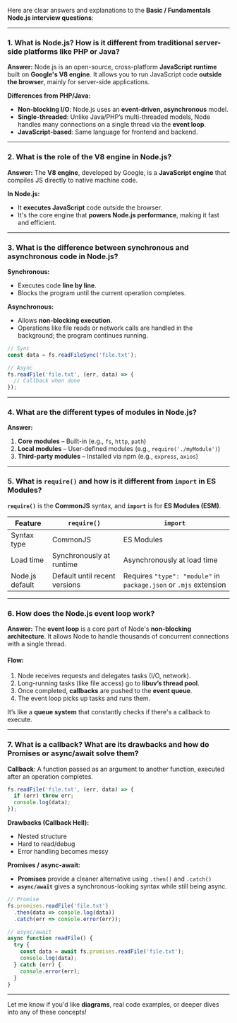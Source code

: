 Here are clear answers and explanations to the **Basic / Fundamentals Node.js interview questions**:

---

### **1. What is Node.js? How is it different from traditional server-side platforms like PHP or Java?**

**Answer:**
Node.js is an open-source, cross-platform **JavaScript runtime** built on **Google's V8 engine**. It allows you to run JavaScript code **outside the browser**, mainly for server-side applications.

**Differences from PHP/Java:**

* **Non-blocking I/O**: Node.js uses an **event-driven, asynchronous** model.
* **Single-threaded**: Unlike Java/PHP’s multi-threaded models, Node handles many connections on a single thread via the **event loop**.
* **JavaScript-based**: Same language for frontend and backend.

---

### **2. What is the role of the V8 engine in Node.js?**

**Answer:**
The **V8 engine**, developed by Google, is a **JavaScript engine** that compiles JS directly to native machine code.

**In Node.js:**

* It **executes JavaScript** code outside the browser.
* It's the core engine that **powers Node.js performance**, making it fast and efficient.

---

### **3. What is the difference between synchronous and asynchronous code in Node.js?**

**Synchronous:**

* Executes code **line by line**.
* Blocks the program until the current operation completes.

**Asynchronous:**

* Allows **non-blocking execution**.
* Operations like file reads or network calls are handled in the background; the program continues running.

```js
// Sync
const data = fs.readFileSync('file.txt');

// Async
fs.readFile('file.txt', (err, data) => {
  // Callback when done
});
```

---

### **4. What are the different types of modules in Node.js?**

**Answer:**

1. **Core modules** – Built-in (e.g., `fs`, `http`, `path`)
2. **Local modules** – User-defined modules (e.g., `require('./myModule')`)
3. **Third-party modules** – Installed via npm (e.g., `express`, `axios`)

---

### **5. What is `require()` and how is it different from `import` in ES Modules?**

**`require()`** is the **CommonJS** syntax, and **`import`** is for **ES Modules (ESM)**.

| Feature         | `require()`                   | `import`                                                          |
| --------------- | ----------------------------- | ----------------------------------------------------------------- |
| Syntax type     | CommonJS                      | ES Modules                                                        |
| Load time       | Synchronously at runtime      | Asynchronously at load time                                       |
| Node.js default | Default until recent versions | Requires `"type": "module"` in `package.json` or `.mjs` extension |

---

### **6. How does the Node.js event loop work?**

**Answer:**
The **event loop** is a core part of Node's **non-blocking architecture**. It allows Node to handle thousands of concurrent connections with a single thread.

#### Flow:

1. Node receives requests and delegates tasks (I/O, network).
2. Long-running tasks (like file access) go to **libuv’s thread pool**.
3. Once completed, **callbacks** are pushed to the **event queue**.
4. The event loop picks up tasks and runs them.

It’s like a **queue system** that constantly checks if there's a callback to execute.

---

### **7. What is a callback? What are its drawbacks and how do Promises or async/await solve them?**

**Callback**:
A function passed as an argument to another function, executed after an operation completes.

```js
fs.readFile('file.txt', (err, data) => {
  if (err) throw err;
  console.log(data);
});
```

**Drawbacks (Callback Hell):**

* Nested structure
* Hard to read/debug
* Error handling becomes messy

**Promises / async-await:**

* **Promises** provide a cleaner alternative using `.then()` and `.catch()`
* **`async/await`** gives a synchronous-looking syntax while still being async.

```js
// Promise
fs.promises.readFile('file.txt')
  .then(data => console.log(data))
  .catch(err => console.error(err));

// async/await
async function readFile() {
  try {
    const data = await fs.promises.readFile('file.txt');
    console.log(data);
  } catch (err) {
    console.error(err);
  }
}
```

---

Let me know if you'd like **diagrams**, real code examples, or deeper dives into any of these concepts!
